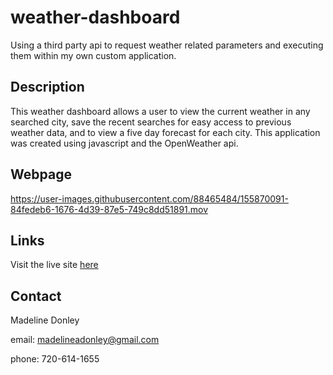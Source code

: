 # weather-dashboard
Using a third party api to request weather related parameters and executing them within my own custom application.

## Description
This weather dashboard allows a user to view the current weather in any searched city, save the recent searches for easy access to previous weather data, and to view a five day forecast for each city. This application was created using javascript and the OpenWeather api.

## Webpage

https://user-images.githubusercontent.com/88465484/155870091-84fedeb6-1676-4d39-87e5-749c8dd51891.mov

## Links
Visit the live site [here](https://mado8.github.io/weather-dashboard/)

## Contact
Madeline Donley

email: madelineadonley@gmail.com

phone: 720-614-1655
